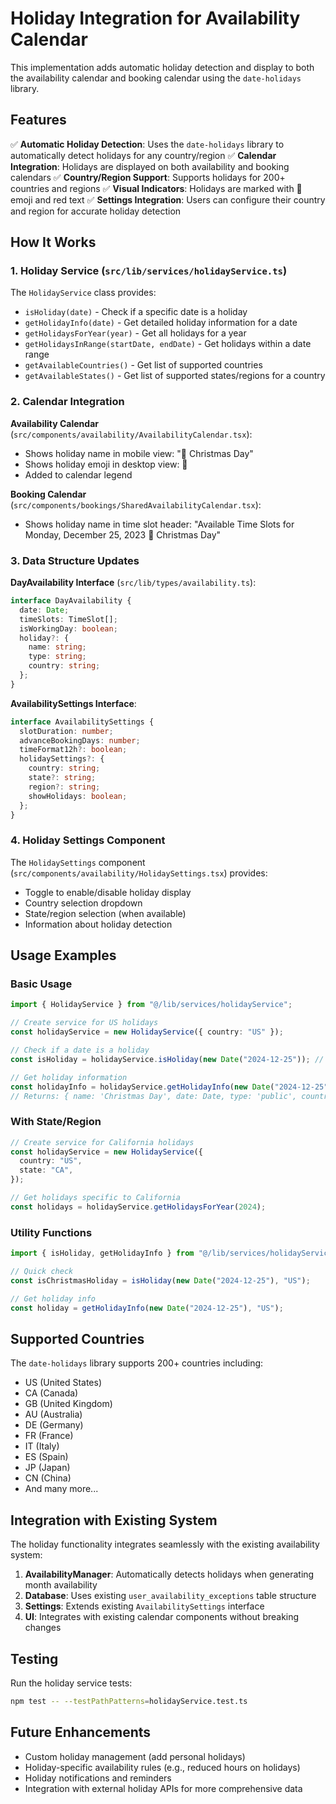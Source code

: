 # Holiday Integration for Availability Calendar

This implementation adds automatic holiday detection and display to both the availability calendar and booking calendar using the `date-holidays` library.

## Features

✅ **Automatic Holiday Detection**: Uses the `date-holidays` library to automatically detect holidays for any country/region
✅ **Calendar Integration**: Holidays are displayed on both availability and booking calendars
✅ **Country/Region Support**: Supports holidays for 200+ countries and regions
✅ **Visual Indicators**: Holidays are marked with 🎉 emoji and red text
✅ **Settings Integration**: Users can configure their country and region for accurate holiday detection

## How It Works

### 1. Holiday Service (`src/lib/services/holidayService.ts`)

The `HolidayService` class provides:

- `isHoliday(date)` - Check if a specific date is a holiday
- `getHolidayInfo(date)` - Get detailed holiday information for a date
- `getHolidaysForYear(year)` - Get all holidays for a year
- `getHolidaysInRange(startDate, endDate)` - Get holidays within a date range
- `getAvailableCountries()` - Get list of supported countries
- `getAvailableStates()` - Get list of supported states/regions for a country

### 2. Calendar Integration

**Availability Calendar** (`src/components/availability/AvailabilityCalendar.tsx`):

- Shows holiday name in mobile view: "🎉 Christmas Day"
- Shows holiday emoji in desktop view: 🎉
- Added to calendar legend

**Booking Calendar** (`src/components/bookings/SharedAvailabilityCalendar.tsx`):

- Shows holiday name in time slot header: "Available Time Slots for Monday, December 25, 2023 🎉 Christmas Day"

### 3. Data Structure Updates

**DayAvailability Interface** (`src/lib/types/availability.ts`):

```typescript
interface DayAvailability {
  date: Date;
  timeSlots: TimeSlot[];
  isWorkingDay: boolean;
  holiday?: {
    name: string;
    type: string;
    country: string;
  };
}
```

**AvailabilitySettings Interface**:

```typescript
interface AvailabilitySettings {
  slotDuration: number;
  advanceBookingDays: number;
  timeFormat12h?: boolean;
  holidaySettings?: {
    country: string;
    state?: string;
    region?: string;
    showHolidays: boolean;
  };
}
```

### 4. Holiday Settings Component

The `HolidaySettings` component (`src/components/availability/HolidaySettings.tsx`) provides:

- Toggle to enable/disable holiday display
- Country selection dropdown
- State/region selection (when available)
- Information about holiday detection

## Usage Examples

### Basic Usage

```typescript
import { HolidayService } from "@/lib/services/holidayService";

// Create service for US holidays
const holidayService = new HolidayService({ country: "US" });

// Check if a date is a holiday
const isHoliday = holidayService.isHoliday(new Date("2024-12-25")); // true

// Get holiday information
const holidayInfo = holidayService.getHolidayInfo(new Date("2024-12-25"));
// Returns: { name: 'Christmas Day', date: Date, type: 'public', country: 'US' }
```

### With State/Region

```typescript
// Create service for California holidays
const holidayService = new HolidayService({
  country: "US",
  state: "CA",
});

// Get holidays specific to California
const holidays = holidayService.getHolidaysForYear(2024);
```

### Utility Functions

```typescript
import { isHoliday, getHolidayInfo } from "@/lib/services/holidayService";

// Quick check
const isChristmasHoliday = isHoliday(new Date("2024-12-25"), "US");

// Get holiday info
const holiday = getHolidayInfo(new Date("2024-12-25"), "US");
```

## Supported Countries

The `date-holidays` library supports 200+ countries including:

- US (United States)
- CA (Canada)
- GB (United Kingdom)
- AU (Australia)
- DE (Germany)
- FR (France)
- IT (Italy)
- ES (Spain)
- JP (Japan)
- CN (China)
- And many more...

## Integration with Existing System

The holiday functionality integrates seamlessly with the existing availability system:

1. **AvailabilityManager**: Automatically detects holidays when generating month availability
2. **Database**: Uses existing `user_availability_exceptions` table structure
3. **Settings**: Extends existing `AvailabilitySettings` interface
4. **UI**: Integrates with existing calendar components without breaking changes

## Testing

Run the holiday service tests:

```bash
npm test -- --testPathPatterns=holidayService.test.ts
```

## Future Enhancements

- Custom holiday management (add personal holidays)
- Holiday-specific availability rules (e.g., reduced hours on holidays)
- Holiday notifications and reminders
- Integration with external holiday APIs for more comprehensive data
